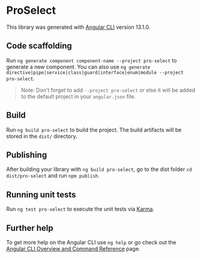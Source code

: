# ProSelect

This library was generated with [Angular CLI](https://github.com/angular/angular-cli) version 13.1.0.

## Code scaffolding

Run `ng generate component component-name --project pro-select` to generate a new component. You can also use `ng generate directive|pipe|service|class|guard|interface|enum|module --project pro-select`.
> Note: Don't forget to add `--project pro-select` or else it will be added to the default project in your `angular.json` file. 

## Build

Run `ng build pro-select` to build the project. The build artifacts will be stored in the `dist/` directory.

## Publishing

After building your library with `ng build pro-select`, go to the dist folder `cd dist/pro-select` and run `npm publish`.

## Running unit tests

Run `ng test pro-select` to execute the unit tests via [Karma](https://karma-runner.github.io).

## Further help

To get more help on the Angular CLI use `ng help` or go check out the [Angular CLI Overview and Command Reference](https://angular.io/cli) page.
